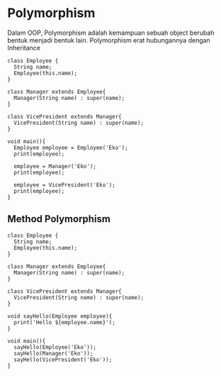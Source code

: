 # Polymorphism
Dalam OOP, Polymorphism adalah kemampuan sebuah object berubah bentuk menjadi bentuk lain. Polymorphism erat hubungannya dengan Inheritance
```
class Employee {
  String name;
  Employee(this.name);
}

class Manager extends Employee{
  Manager(String name) : super(name);
}

class VicePresident extends Manager{
  VicePresident(String name) : super(name);
}

void main(){
  Employee employee = Employee('Eko');
  print(employee);

  employee = Manager('Eko');
  print(employee);

  employee = VicePresident('Eko');
  print(employee);
}
```

## Method Polymorphism
```
class Employee {
  String name;
  Employee(this.name);
}

class Manager extends Employee{
  Manager(String name) : super(name);
}

class VicePresident extends Manager{
  VicePresident(String name) : super(name);
}

void sayHello(Employee employee){
  print('Hello ${employee.name}');
}

void main(){
  sayHello(Employee('Eko'));
  sayHello(Manager('Eko'));
  sayHello(VicePresident('Eko'));
}
```
